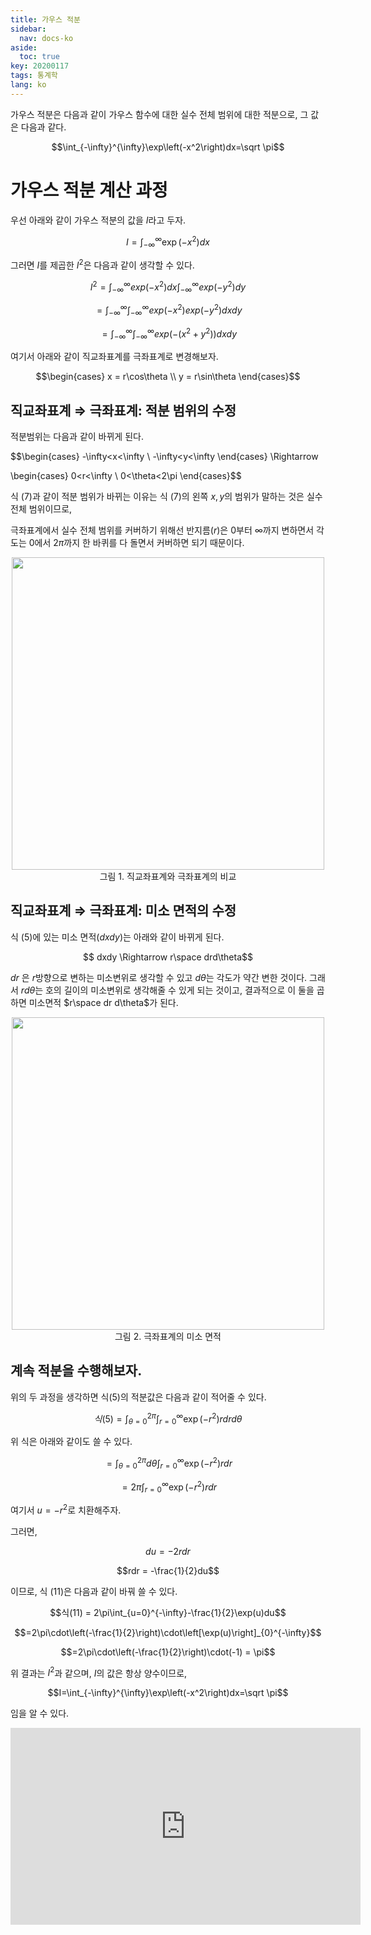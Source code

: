 ```yaml
---
title: 가우스 적분
sidebar:
  nav: docs-ko
aside:
  toc: true
key: 20200117
tags: 통계학
lang: ko
---
```


가우스 적분은 다음과 같이 가우스 함수에 대한 실수 전체 범위에 대한 적분으로, 그 값은 다음과 같다.

$$\int_{-\infty}^{\infty}\exp\left(-x^2\right)dx=\sqrt \pi$$

# 가우스 적분 계산 과정

우선 아래와 같이 가우스 적분의 값을 $I$라고 두자.

$$I = \int_{-\infty}^{\infty}\exp\left(-x^2\right)dx$$

그러면 $I$를 제곱한 $I^2$은 다음과 같이 생각할 수 있다.

$$I^2 = \int_{-\infty}^{\infty}exp\left(-x^2\right)dx
    \int_{-\infty}^{\infty}exp\left(-y^2\right)dy$$

$$=\int_{-\infty}^{\infty}\int_{-\infty}^{\infty}exp\left(-x^2\right)exp\left(-y^2\right)dxdy$$

$$=\int_{-\infty}^{\infty}\int_{-\infty}^{\infty}exp\left(-(x^2+y^2\right))dxdy$$

여기서 아래와 같이 직교좌표계를 극좌표계로 변경해보자.

$$\begin{cases}
x = r\cos\theta \\
y = r\sin\theta
\end{cases}$$

## 직교좌표계 ⇒ 극좌표계: 적분 범위의 수정

적분범위는 다음과 같이 바뀌게 된다.

$$\begin{cases}
-\infty<x<\infty \\
-\infty<y<\infty
\end{cases} \Rightarrow 

\begin{cases}
0<r<\infty \\
0<\theta<2\pi
\end{cases}$$

식 (7)과 같이 적분 범위가 바뀌는 이유는 식 (7)의 왼쪽 $x, y$의 범위가 말하는 것은 실수 전체 범위이므로,

극좌표계에서 실수 전체 범위를 커버하기 위해선 반지름($r$)은 $0$부터 $\infty$까지 변하면서 각도는 $0$에서 $2\pi$까지 한 바퀴를 다 돌면서 커버하면 되기 때문이다.

<p align="center">
  <img width="500" src="https://raw.githubusercontent.com/angeloyeo/angeloyeo.github.io/master/pics/2020-01-17-Gaussian_Integral/pic1.png"> <br>
  그림 1. 직교좌표계와 극좌표계의 비교
</p>

## 직교좌표계 ⇒ 극좌표계: 미소 면적의 수정

식 (5)에 있는 미소 면적($dxdy$)는 아래와 같이 바뀌게 된다.

$$ dxdy \Rightarrow r\space drd\theta$$

$dr$ 은 $r$방향으로 변하는 미소변위로 생각할 수 있고 $d\theta$는 각도가 약간 변한 것이다. 그래서 $rd\theta$는 호의 길이의 미소변위로 생각해줄 수 있게 되는 것이고, 결과적으로 이 둘을 곱하면 미소면적 $r\space dr d\theta$가 된다.

<p align="center">
  <img width="500" src="https://raw.githubusercontent.com/angeloyeo/angeloyeo.github.io/master/pics/2020-01-17-Gaussian_Integral/pic2.png"> <br>
  그림 2. 극좌표계의 미소 면적
</p>

## 계속 적분을 수행해보자.

위의 두 과정을 생각하면 식(5)의 적분값은 다음과 같이 적어줄 수 있다.

$$식(5) = \int_{\theta = 0}^{2\pi}\int_{r=0}^{\infty}\exp\left(-r^2\right)rdrd\theta$$

위 식은 아래와 같이도 쓸 수 있다.

$$=\int_{\theta = 0}^{2\pi}d\theta\int_{r=0}^{\infty}\exp\left(-r^2\right)rdr$$

$$=2\pi\int_{r=0}^{\infty}\exp\left(-r^2\right)rdr$$

여기서 $u = -r^2$로 치환해주자.

그러면,

$$du = -2rdr$$

$$rdr = -\frac{1}{2}du$$

이므로, 식 (11)은 다음과 같이 바꿔 쓸 수 있다.

$$식(11) = 2\pi\int_{u=0}^{-\infty}-\frac{1}{2}\exp(u)du$$

$$=2\pi\cdot\left(-\frac{1}{2}\right)\cdot\left[\exp(u)\right]_{0}^{-\infty}$$

$$=2\pi\cdot\left(-\frac{1}{2}\right)\cdot(-1) = \pi$$


위 결과는 $I^2$과 같으며, $I$의 값은 항상 양수이므로,

$$I=\int_{-\infty}^{\infty}\exp\left(-x^2\right)dx=\sqrt \pi$$

임을 알 수 있다.

<center>
<iframe width="560" height="315" src="https://www.youtube.com/embed/iLW-CgzA-NU" frameborder="0" allow="accelerometer; autoplay; encrypted-media; gyroscope; picture-in-picture" allowfullscreen></iframe>
</center>
